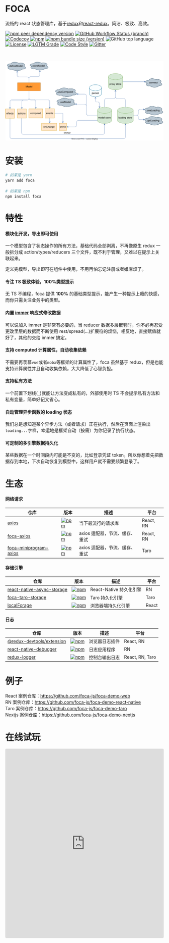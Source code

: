 # FOCA

流畅的 react 状态管理库，基于[redux](https://github.com/reduxjs/redux)和[react-redux](https://github.com/reduxjs/react-redux)。简洁、极致、高效。

[![npm peer dependency version](https://img.shields.io/npm/dependency-version/foca/peer/react?logo=react)](https://github.com/facebook/react)
[![GitHub Workflow Status (branch)](https://img.shields.io/github/workflow/status/foca-js/foca/Test/master?label=test&logo=jest)](https://github.com/foca-js/foca/actions)
[![Codecov](https://img.shields.io/codecov/c/github/foca-js/foca?logo=codecov)](https://codecov.io/gh/foca-js/foca)
[![npm](https://img.shields.io/npm/v/foca?logo=npm)](https://www.npmjs.com/package/foca)
[![npm bundle size (version)](https://img.shields.io/bundlephobia/minzip/foca?label=bundle+size&cacheSeconds=3600&logo=esbuild)](https://bundlephobia.com/package/foca@latest)
![GitHub top language](https://img.shields.io/github/languages/top/foca-js/foca?logo=typescript)
[![License](https://img.shields.io/github/license/foca-js/foca?logo=open-source-initiative)](https://github.com/foca-js/foca/blob/master/LICENSE)
[![LGTM Grade](https://img.shields.io/lgtm/grade/javascript/github/foca-js/foca?label=code%20quality&logo=lgtm)](https://lgtm.com/projects/g/foca-js/foca)
[![Code Style](https://img.shields.io/badge/code_style-prettier-ff69b4.svg?logo=prettier)](https://github.com/prettier/prettier)
[![Gitter](https://img.shields.io/gitter/room/foca-js/foca?logo=gitter)](https://gitter.im/foca-js/foca)

<br>

![mind map](./mindMap.svg)

# 安装

```bash
# 如果是 yarn
yarn add foca

# 如果是 npm
npm install foca
```

# 特性

#### 模块化开发，导出即可使用

一个模型包含了状态操作的所有方法，基础代码全部剥离，不再像原生 redux 一般拆分成 action/types/reducers 三个文件，既不利于管理，又难以在提示上关联起来。

定义完模型，导出即可在组件中使用，不用再怕忘记注册或者嫌麻烦了。

#### 专注 TS 极致体验，100%类型提示

无 TS 不编程，foca 提供 **100%** 的基础类型提示，能产生一种提示上瘾的快感，而你只需关注业务中的类型。

#### 内置 [immer](https://github.com/immerjs/immer) 响应式修改数据

可以说加入 immer 是非常有必要的，当 reducer 数据多层嵌套时，你不必再忍受更改里层的数据而不断使用 rest/spread(...)扩展符的烦恼，相反地，直接赋值就好了，其他的交给 immer 搞定。

#### 支持 computed 计算属性，自动收集依赖

不需要再羡慕`vue`或者`mobx`等框架的计算属性了，foca 虽然基于 redux，但是也能支持计算属性并且自动收集依赖，大大降低了心智负担。

#### 支持私有方法

一个前置下划线(`_`)就能让方法变成私有的，外部使用时 TS 不会提示私有方法和私有变量，简单好记又省心。

#### 自动管理异步函数的 loading 状态

我们总是想知道某个异步方法（或者请求）正在执行，然后在页面上渲染出`loading...`字样，幸运地是框架自动（按需）为你记录了执行状态。

#### 可定制的多引擎数据持久化

某些数据在一个时间段内可能是不变的，比如登录凭证 token。所以你想着先把数据存到本地，下次自动恢复到模型中，这样用户就不需要频繁登录了。

# 生态

#### 网络请求

| 仓库                                                                        | 版本                                                                                                                | 描述                           | 平台      |
| --------------------------------------------------------------------------- | ------------------------------------------------------------------------------------------------------------------- | ------------------------------ | --------- |
| [axios](https://github.com/axios/axios)                                     | [![npm](https://img.shields.io/npm/v/axios)](https://www.npmjs.com/package/axios)                                   | 当下最流行的请求库             | React, RN |
| [foca-axios](https://github.com/foca-js/foca-axios)                         | [![npm](https://img.shields.io/npm/v/foca-axios)](https://www.npmjs.com/package/foca-axios)                         | axios 适配器，节流、缓存、重试 | React, RN |
| [foca-miniprogram-axios](https://github.com/foca-js/foca-miniprogram-axios) | [![npm](https://img.shields.io/npm/v/foca-miniprogram-axios)](https://www.npmjs.com/package/foca-miniprogram-axios) | axios 适配器，节流、缓存、重试 | Taro      |

#### 存储引擎

| 仓库                                                                                      | 版本                                                                                                                                                      | 描述                    | 平台  |
| ----------------------------------------------------------------------------------------- | --------------------------------------------------------------------------------------------------------------------------------------------------------- | ----------------------- | ----- |
| [react-native-async-storage](https://github.com/react-native-async-storage/async-storage) | [![npm](https://img.shields.io/npm/v/@react-native-async-storage/async-storage)](https://www.npmjs.com/package/@react-native-async-storage/async-storage) | React-Native 持久化引擎 | RN    |
| [foca-taro-storage](https://github.com/foca-js/foca-taro-storage)                         | [![npm](https://img.shields.io/npm/v/foca-taro-storage)](https://www.npmjs.com/package/foca-taro-storage)                                                 | Taro 持久化引擎         | Taro  |
| [localForage](https://github.com/localForage/localForage)                                 | [![npm](https://img.shields.io/npm/v/localforage)](https://www.npmjs.com/package/localforage)                                                             | 浏览器端持久化引擎      | React |

#### 日志

| 仓库                                                                       | 版本                                                                                                                      | 描述           | 平台            |
| -------------------------------------------------------------------------- | ------------------------------------------------------------------------------------------------------------------------- | -------------- | --------------- |
| [@redux-devtools/extension](https://github.com/reduxjs/redux-devtools)     | [![npm](https://img.shields.io/npm/v/@redux-devtools/extension)](https://www.npmjs.com/package/@redux-devtools/extension) | 浏览器日志插件 | React, RN       |
| [react-native-debugger](https://github.com/jhen0409/react-native-debugger) | [![npm](https://img.shields.io/npm/v/react-native-debugger)](https://www.npmjs.com/package/react-native-debugger)         | 日志应用程序   | RN              |
| [redux-logger](https://github.com/LogRocket/redux-logger)                  | [![npm](https://img.shields.io/npm/v/redux-logger)](https://www.npmjs.com/package/redux-logger)                           | 控制台输出日志 | React, RN, Taro |

# 例子

React 案例仓库：https://github.com/foca-js/foca-demo-web
<br>
RN 案例仓库：https://github.com/foca-js/foca-demo-react-native
<br>
Taro 案例仓库：https://github.com/foca-js/foca-demo-taro
<br>
Nextjs 案例仓库：https://github.com/foca-js/foca-demo-nextjs
<br>

# 在线试玩

<iframe src="https://codesandbox.io/embed/foca-demos-e8rh3?fontsize=14&hidenavigation=1&theme=dark&view=preview"
     style="width:100%; height:600px; border:0; border-radius: 4px; overflow:hidden;"
     title="foca-demos"
     allow="accelerometer; ambient-light-sensor; camera; encrypted-media; geolocation; gyroscope; hid; microphone; midi; payment; usb; vr; xr-spatial-tracking"
     sandbox="allow-forms allow-modals allow-popups allow-presentation allow-same-origin allow-scripts"
   ></iframe>

